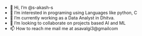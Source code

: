 - 👋 Hi, I’m @s-akash-s
- 👀 I’m interested in programing using Languages like python, C
- 🌱 I’m currently working as a Data Analyst in Dhitva.
- 💞️ I’m looking to collaborate on projects based AI and ML
- 📫 How to reach me mail me at asavalgi3@gmailcom

<!---
s-akash-s/s-akash-s is a ✨ special ✨ repository because its `README.md` (this file) appears on your GitHub profile.
You can click the Preview link to take a look at your changes.
--->
